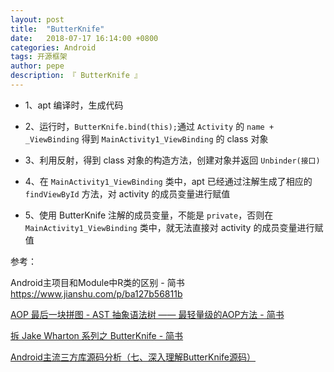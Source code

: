```yaml
---
layout: post
title:  "ButterKnife"
date:   2018-07-17 16:14:00 +0800
categories: Android
tags: 开源框架
author: pepe
description: 『 ButterKnife 』
---
```


* 1、apt 编译时，生成代码

* 2、运行时，`ButterKnife.bind(this);`通过 `Activity` 的 `name + _ViewBinding` 得到 `MainActivity1_ViewBinding` 的 class 对象

* 3、利用反射，得到 class 对象的构造方法，创建对象并返回 `Unbinder(接口)` 

* 4、在 `MainActivity1_ViewBinding` 类中，apt 已经通过注解生成了相应的 `findViewById` 方法，对 activity 的成员变量进行赋值

* 5、使用 ButterKnife 注解的成员变量，不能是 `private`，否则在 `MainActivity1_ViewBinding` 类中，就无法直接对 activity 的成员变量进行赋值

参考：

Android主项目和Module中R类的区别 - 简书
https://www.jianshu.com/p/ba127b56811b

[AOP 最后一块拼图 - AST 抽象语法树 —— 最轻量级的AOP方法 - 简书](https://www.jianshu.com/p/0f1c7b3e907f)

[拆 Jake Wharton 系列之 ButterKnife - 简书](https://www.jianshu.com/p/b8b59fb80554?url_type=39&object_type=webpage&pos=1)

[Android主流三方库源码分析（七、深入理解ButterKnife源码）](https://jsonchao.github.io/2019/01/13/Android%E4%B8%BB%E6%B5%81%E4%B8%89%E6%96%B9%E5%BA%93%E6%BA%90%E7%A0%81%E5%88%86%E6%9E%90%EF%BC%88%E4%B8%83%E3%80%81%E6%B7%B1%E5%85%A5%E7%90%86%E8%A7%A3ButterKnife%E6%BA%90%E7%A0%81%EF%BC%89/)

